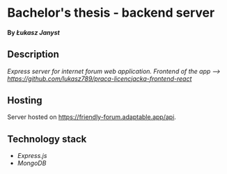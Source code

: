 # Bachelor's thesis - backend server

#### By _Łukasz Janyst_

## Description

_Express server for internet forum web application. Frontend of the app --> https://github.com/lukasz789/praca-licencjacka-frontend-react_

## Hosting

Server hosted on https://friendly-forum.adaptable.app/api. 

## Technology stack

* _Express.js_
* _MongoDB_
